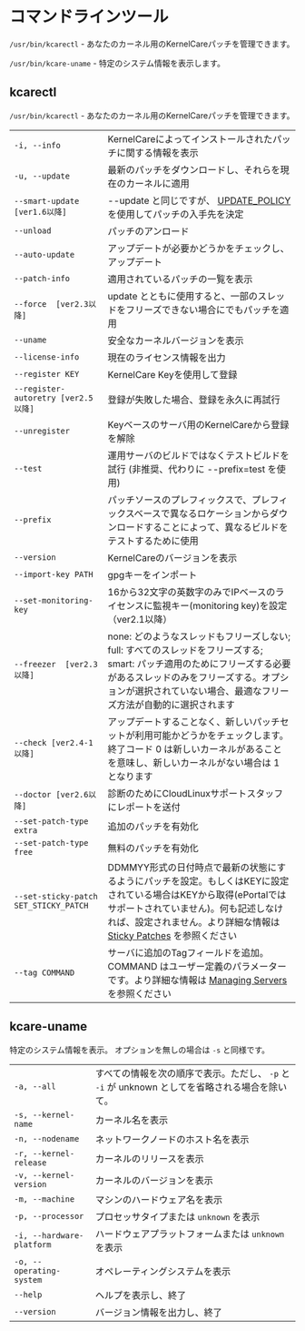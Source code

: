 # コマンドラインツール


`/usr/bin/kcarectl` - あなたのカーネル用のKernelCareパッチを管理できます。

`/usr/bin/kcare-uname` - 特定のシステム情報を表示します。

## kcarectl

`/usr/bin/kcarectl` - あなたのカーネル用のKernelCareパッチを管理できます。

| | |
|-|-|
|`-i, --info` | KernelCareによってインストールされたパッチに関する情報を表示|
|`-u, --update ` | 最新のパッチをダウンロードし、それらを現在のカーネルに適用|
|`--smart-update  [ver1.6以降] ` | --update と同じですが、 [UPDATE_POLICY](/config_options/) を使用してパッチの入手先を決定|
|`--unload` | パッチのアンロード|
|`--auto-update` | アップデートが必要かどうかをチェックし、アップデート|
|`--patch-info` | 適用されているパッチの一覧を表示|
|`--force  [ver2.3以降] ` | update とともに使用すると、一部のスレッドをフリーズできない場合にでもパッチを適用|
|`--uname` | 安全なカーネルバージョンを表示|
|`--license-info` | 現在のライセンス情報を出力|
|`--register KEY` | KernelCare Keyを使用して登録|
|`--register-autoretry [ver2.5以降]` | 登録が失敗した場合、登録を永久に再試行|
|`--unregister` | Keyベースのサーバ用のKernelCareから登録を解除|
|`--test` | 運用サーバのビルドではなくテストビルドを試行 (非推奨、代わりに --prefix=test を使用)|
|`--prefix` | パッチソースのプレフィックスで、プレフィックスベースで異なるロケーションからダウンロードすることによって、異なるビルドをテストするために使用|
|`--version` | KernelCareのバージョンを表示|
|`--import-key PATH` | gpgキーをインポート|
|`--set-monitoring-key` | 16から32文字の英数字のみでIPベースのライセンスに監視キー(monitoring key)を設定（ver2.1以降）|
|`--freezer  [ver2.3以降] ` | none: どのようなスレッドもフリーズしない; full: すべてのスレッドをフリーズする; smart: パッチ適用のためにフリーズする必要があるスレッドのみをフリーズする。オプションが選択されていない場合、最適なフリーズ方法が自動的に選択されます|
|`--check [ver2.4-1以降]` | アップデートすることなく、新しいパッチセットが利用可能かどうかをチェックします。終了コード 0 は新しいカーネルがあることを意味し、新しいカーネルがない場合は 1 となります|
|`--doctor [ver2.6以降]` | 診断のためにCloudLinuxサポートスタッフにレポートを送付|
|`--set-patch-type extra ` | 追加のパッチを有効化|
|`--set-patch-type free` | 無料のパッチを有効化|
|`--set-sticky-patch SET_STICKY_PATCH` | DDMMYY形式の日付時点で最新の状態にするようにパッチを設定。もしくはKEYに設定されている場合はKEYから取得(ePortalではサポートされていません)。何も記述しなければ、設定されません。より詳細な情報は [Sticky Patches](/sticky_patches/) を参照ください|
|`--tag COMMAND` | サーバに追加のTagフィールドを追加。 COMMAND はユーザー定義のパラメーターです。より詳細な情報は [Managing Servers](/kernelcare_enterprise/#managing-servers) を参照ください|

## kcare-uname


特定のシステム情報を表示。 オプションを無しの場合は `-s` と同様です。

| | |
|-|-|
|`-a, --all` | すべての情報を次の順序で表示。ただし、 `-p` と `-i` が unknown としてを省略される場合を除いて。|
|`-s, --kernel-name` | カーネル名を表示|
|`-n, --nodename` | ネットワークノードのホスト名を表示|
|`-r, --kernel-release` | カーネルのリリースを表示|
|`-v, --kernel-version` | カーネルのバージョンを表示|
|`-m, --machine` | マシンのハードウェア名を表示|
|`-p, --processor` | プロセッサタイプまたは `unknown` を表示|
|`-i, --hardware-platform` | ハードウェアプラットフォームまたは `unknown` を表示|
|`-o, --operating-system` | オペレーティングシステムを表示|
|`--help` | ヘルプを表示し、終了|
|`--version` | バージョン情報を出力し、終了|

